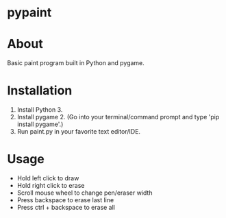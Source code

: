 # pypaint

# About
Basic paint program built in Python and pygame.

# Installation
1. Install Python 3.
2. Install pygame 2. (Go into your terminal/command prompt and type 'pip install pygame'.)
3. Run paint.py in your favorite text editor/IDE.

# Usage
- Hold left click to draw
- Hold right click to erase
- Scroll mouse wheel to change pen/eraser width
- Press backspace to erase last line
- Press ctrl + backspace to erase all